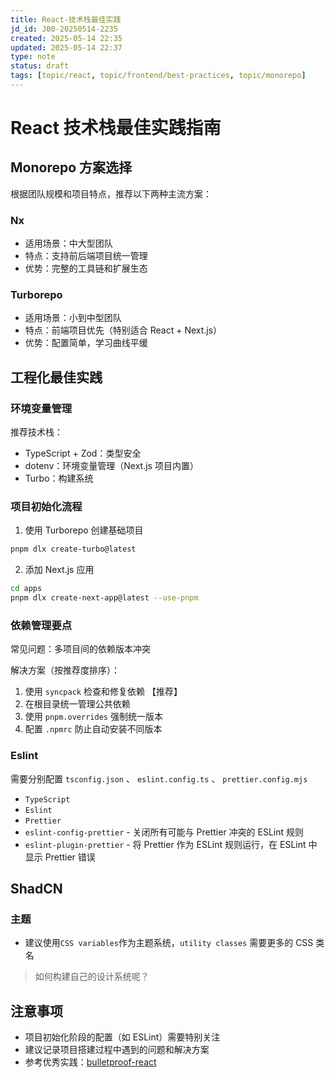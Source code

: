 ```yaml
---
title: React-技术栈最佳实践
jd_id: J00-20250514-2235
created: 2025-05-14 22:35
updated: 2025-05-14 22:37
type: note
status: draft
tags: [topic/react, topic/frontend/best-practices, topic/monorepo]
---
```


# React 技术栈最佳实践指南

## Monorepo 方案选择

根据团队规模和项目特点，推荐以下两种主流方案：

### Nx

- 适用场景：中大型团队
- 特点：支持前后端项目统一管理
- 优势：完整的工具链和扩展生态

### Turborepo

- 适用场景：小到中型团队
- 特点：前端项目优先（特别适合 React + Next.js）
- 优势：配置简单，学习曲线平缓

## 工程化最佳实践

### 环境变量管理

推荐技术栈：

- TypeScript + Zod：类型安全
- dotenv：环境变量管理（Next.js 项目内置）
- Turbo：构建系统

### 项目初始化流程

1. 使用 Turborepo 创建基础项目

```bash
pnpm dlx create-turbo@latest
```

2. 添加 Next.js 应用

```bash
cd apps
pnpm dlx create-next-app@latest --use-pnpm
```

### 依赖管理要点

常见问题：多项目间的依赖版本冲突

解决方案（按推荐度排序）：

1. 使用 `syncpack` 检查和修复依赖 【推荐】
2. 在根目录统一管理公共依赖
3. 使用 `pnpm.overrides` 强制统一版本
4. 配置 `.npmrc` 防止自动安装不同版本

### Eslint

需要分别配置 `tsconfig.json` 、 `eslint.config.ts` 、 `prettier.config.mjs`

- `TypeScript`
- `Eslint`
- `Prettier`
- `eslint-config-prettier` - 关闭所有可能与 Prettier 冲突的 ESLint 规则
- `eslint-plugin-prettier` - 将 Prettier 作为 ESLint 规则运行，在 ESLint 中显示 Prettier 错误

## ShadCN

### 主题

- 建议使用`CSS variables`作为主题系统，`utility classes` 需要更多的 CSS 类名
> 如何构建自己的设计系统呢？

## 注意事项

- 项目初始化阶段的配置（如 ESLint）需要特别关注
- 建议记录项目搭建过程中遇到的问题和解决方案
- 参考优秀实践：[bulletproof-react](https://github.com/alan2207/bulletproof-react)
